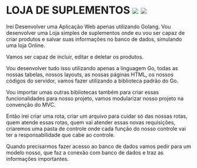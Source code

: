 # LOJA DE SUPLEMENTOS <img src="https://img.icons8.com/bubbles/100/000000/apple-health.png"/> <img src="https://img.icons8.com/external-parzival-1997-outline-color-parzival-1997/100/null/external-e-commerce-shopstreaming-parzival-1997-outline-color-parzival-1997.png"/>



Irei Desenvolver uma Aplicação Web apenas utilizando Golang. Vou desenvolver uma Loja simples de suplementos onde eu vou ser capaz de criar produtos e salvar suas informações no banco de dados, simulando uma loja Online.

Vamos ser capaz de incluir, editar e deletar os produtos. 

Vou desenvolver tudo isso utilizando apenas a linguagem Go, todas as nossas tabelas, nossos layouts, as nossas páginas HTML, os nossos códigos do servidor, vamos fazer utilizando a biblioteca padrão do Go.

Vou importar umas outras bibliotecas também para criar essas funcionalidades para nosso projeto, vamos modularizar nosso projeto na convenção do MVC.

Então irei criar uma rota, criar um arquivo para cuidar só das nossas rotas, quem atende essas rotas, quem vai atender essas novas requisições, criaremos uma pasta de controle onde cada função do nosso controle vai ter a responsabilidade que cabe ao controle.

Quando precisarmos fazer acesso ao banco de dados vamos pedir para um modelo nosso, que faz a conexão com banco de dados e traz as informações importantes.

